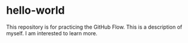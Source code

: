 # hello-world
This repository is for practicing the GitHub Flow.
This is a description of myself. I am interested to learn more.

